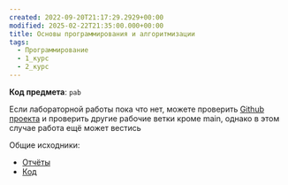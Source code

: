 ```yaml
---
created: 2022-09-20T21:17:29.2929+00:00
modified: 2025-02-22T21:35:00.000+00:00
title: Основы программирования и алгоритмизации
tags:
  - Программирование
  - 1_курс
  - 2_курс
---
```

**Код предмета**: `pab`

Если лабораторной работы пока что нет, можете проверить [Github проекта](https://github.com/IAmProgrammist/lab_materials) и проверить другие рабочие ветки кроме main, однако в этом случае работа ещё может вестись 

Общие исходники:
- [Отчёты](https://github.com/IAmProgrammist/lab_materials/tree/main/%D0%9E%D0%9F%20%D0%B8%20%D0%9E%D0%90)
- [Код](https://github.com/IAmProgrammist/programming-and-algorithmization-basics/tree/c)